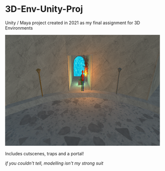 # 3D-Env-Unity-Proj

Unity / Maya project created in 2021 as my final assignment for 3D Environments

<img src="3d env image.png" width=640 height=360>

<p>Includes cutscenes, traps and a portal!  <br>

*if you couldn't tell, modelling isn't my strong suit*</p>

